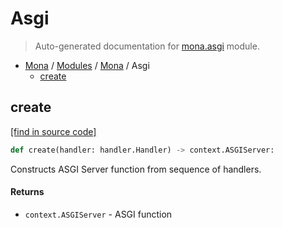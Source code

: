 # Asgi

> Auto-generated documentation for [mona.asgi](https://github.com/katunilya/mona/blob/2-provide-multiple-examples-of-using-library/mona/asgi.py) module.

- [Mona](../README.md#mona) / [Modules](../MODULES.md#mona-modules) / [Mona](index.md#mona) / Asgi
    - [create](#create)

## create

[[find in source code]](https://github.com/katunilya/mona/blob/2-provide-multiple-examples-of-using-library/mona/asgi.py#L6)

```python
def create(handler: handler.Handler) -> context.ASGIServer:
```

Constructs ASGI Server function from sequence of handlers.

#### Returns

- `context.ASGIServer` - ASGI function
